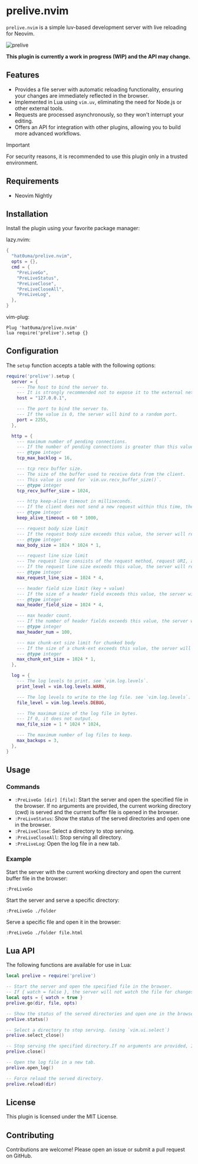 # prelive.nvim

`prelive.nvim` is a simple luv-based development server with live reloading for Neovim.

![prelive](https://github.com/user-attachments/assets/bc9b5ee5-22c8-4137-93c1-f0d964b67c72)

**This plugin is currently a work in progress (WIP) and the API may change.**

## Features

- Provides a file server with automatic reloading functionality, ensuring your changes are immediately reflected in the browser.
- Implemented in Lua using `vim.uv`, eliminating the need for Node.js or other external tools.
- Requests are processed asynchronously, so they won't interrupt your editing.
- Offers an API for integration with other plugins, allowing you to build more advanced workflows.

> [!IMPORTANT]
> For security reasons, it is recommended to use this plugin only in a trusted environment.

## Requirements

- Neovim Nightly

## Installation

Install the plugin using your favorite package manager:

lazy.nvim:

```lua
{
  "hat0uma/prelive.nvim",
  opts = {},
  cmd = {
    "PreLiveGo",
    "PreLiveStatus",
    "PreLiveClose",
    "PreLiveCloseAll",
    "PreLiveLog",
  },
}
```

vim-plug:

```vim
Plug 'hat0uma/prelive.nvim'
lua require('prelive').setup {}
```

## Configuration

The `setup` function accepts a table with the following options:

```lua
require('prelive').setup {
  server = {
    --- The host to bind the server to.
    --- It is strongly recommended not to expose it to the external network.
    host = "127.0.0.1",

    --- The port to bind the server to.
    --- If the value is 0, the server will bind to a random port.
    port = 2255,
  },

  http = {
    --- maximum number of pending connections.
    --- If the number of pending connections is greater than this value, the client will receive ECONNREFUSED.
    --- @type integer
    tcp_max_backlog = 16,

    --- tcp recv buffer size.
    --- The size of the buffer used to receive data from the client.
    --- This value is used for `vim.uv.recv_buffer_size()`.
    --- @type integer
    tcp_recv_buffer_size = 1024,

    --- http keep-alive timeout in milliseconds.
    --- If the client does not send a new request within this time, the server will close the connection.
    --- @type integer
    keep_alive_timeout = 60 * 1000,

    --- request body size limit
    --- If the request body size exceeds this value, the server will return 413 Payload Too Large.
    --- @type integer
    max_body_size = 1024 * 1024 * 1,

    --- request line size limit
    --- The request line consists of the request method, request URI, and HTTP version.
    --- If the request line size exceeds this value, the server will return 414 URI Too Long.
    --- @type integer
    max_request_line_size = 1024 * 4,

    --- header field size limit (key + value)
    --- If the size of a header field exceeds this value, the server will return 431 Request Header Fields Too Large.
    --- @type integer
    max_header_field_size = 1024 * 4,

    --- max header count.
    --- If the number of header fields exceeds this value, the server will return 431 Request Header Fields Too Large.
    --- @type integer
    max_header_num = 100,

    --- max chunk-ext size limit for chunked body
    --- If the size of a chunk-ext exceeds this value, the server will return 400 Bad Request.
    --- @type integer
    max_chunk_ext_size = 1024 * 1,
  },

  log = {
    --- The log levels to print. see `vim.log.levels`.
    print_level = vim.log.levels.WARN,

    --- The log levels to write to the log file. see `vim.log.levels`.
    file_level = vim.log.levels.DEBUG,

    --- The maximum size of the log file in bytes.
    --- If 0, it does not output.
    max_file_size = 1 * 1024 * 1024,

    --- The maximum number of log files to keep.
    max_backups = 3,
  },
}
```

## Usage

### Commands

- `:PreLiveGo [dir] [file]`: Start the server and open the specified file in the browser. If no arguments are provided, the current working directory (cwd) is served and the current buffer file is opened in the browser.
- `:PreLiveStatus`: Show the status of the served directories and open one in the browser.
- `:PreLiveClose`: Select a directory to stop serving.
- `:PreLiveCloseAll`: Stop serving all directory.
- `:PreLiveLog`: Open the log file in a new tab.

### Example

Start the server with the current working directory and open the current buffer file in the browser:

```vim
:PreLiveGo
```

Start the server and serve a specific directory:

```vim
:PreLiveGo ./folder
```

Serve a specific file and open it in the browser:

```vim
:PreLiveGo ./folder file.html
```

## Lua API

The following functions are available for use in Lua:

```lua
local prelive = require('prelive')

-- Start the server and open the specified file in the browser.
-- If { watch = false }, the server will not watch the file for changes. in this case, you need to call `prelive.reload` manually.
local opts = { watch = true }
prelive.go(dir, file, opts)

-- Show the status of the served directories and open one in the browser.
prelive.status()

-- Select a directory to stop serving. (using `vim.ui.select`)
prelive.select_close()

-- Stop serving the specified directory.If no arguments are provided, It stops all.
prelive.close()

-- Open the log file in a new tab.
prelive.open_log()

-- Force reload the served directory.
prelive.reload(dir)
```

## License

This plugin is licensed under the MIT License.

## Contributing

Contributions are welcome! Please open an issue or submit a pull request on GitHub.
